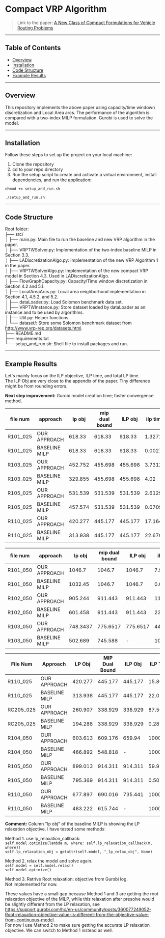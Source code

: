 # Compact VRP Algorithm

> Link to the paper: [A New Class of Compact Formulations for Vehicle Routing Problems](https://arxiv.org/pdf/2403.00262)

---

## Table of Contents

- [Overview](#overview)
- [Installation](#installation)
- [Code Structure](#code-structure)
- [Example Results](#example-results)

---

## Overview

This repository implements the above paper using capacity/time windown discretization and Local Area arcs. The performance of the algorithm is compared with a two-index MILP formulation. Gurobi is used to solve the model.

---

## Installation

Follow these steps to set up the project on your local machine:

1. Clone the repository
2. cd to your repo directory
3. Run the setup script to create and activate a virtual environment, install dependencies, and run the application:

`chmod +x setup_and_run.sh`

`./setup_and_run.sh`

---

## Code Structure

Root folder:  
├── src/  
│   ├── main.py: Main file to run the baseline and new VRP algorithm in the paper.  
│   ├── VRPTWSolver.py: Implementation of the two-index baseline MILP in Section 3.3.  
│   ├── LADiscretizationAlgo.py: Implementation of the new VRP Algorithm 1 in the paper.  
│   ├── VRPTWSolverAlgo.py: Implementation of the new compact VRP model in Section 4.3. Used in LADiscretizationAlgo.  
│   ├── FlowGraphCapacity.py: Capacity/Time window discretization in Section 4.2 and 5.1.   
│   ├── LocalAreaArcs.py: Local area neighborhood implementation in Section 4.1, 4.5.2, and 5.2.   
│   ├── dataLoader.py: Load Solomon benchmark data set.  
│   ├── VRPTWInstance.py: Store dataset loaded by dataLoader as an instance and to be used by algorithms.  
│   ├── Util.py: Helper functions.  
│   └── dataset/: Store some Solomon benchmark dataset from http://www.vrp-rep.org/datasets.html.  
├── README.md  
├── requirements.txt  
└── setup_and_run.sh: Shell file to install packages and run.  

---

## Example Results

Let's mainly focus on the ILP objective, ILP time, and total LP time.  
The ILP Obj are very close to the appendix of the paper. Tiny difference might be from rounding errors.

**Next step improvement:** Gurobi model creation time; faster convergence method.

| file num   | approach      |   lp obj |   mip dual bound |   ILP obj |   ilp time |   total lp time |   total run time |
|------------|---------------|----------|------------------|-----------|------------|-----------------|------------------|
| R101_025   | OUR APPROACH  |   618.33 |           618.33 |    618.33 |     1.3271 |          0.5232 |           8.5267 |
| R101_025   | BASELINE MILP |   618.33 |           618.33 |    618.33 |     0.0027 |          0      |           0.0151 |
| R103_025   | OUR APPROACH  |  452.752 |          455.698 |   455.698 |     3.7312 |         16.6692 |          47.334  |
| R103_025   | BASELINE MILP |  329.855 |          455.698 |   455.698 |     4.02   |          0      |           4.0435 |
| R105_025   | OUR APPROACH  |  531.539 |          531.539 |   531.539 |     2.6129 |          2.6502 |          15.1319 |
| R105_025   | BASELINE MILP |  457.574 |          531.539 |   531.539 |     0.0709 |          0      |           0.0856 |
| R110_025   | OUR APPROACH  |  420.277 |          445.177 |   445.177 |    17.1648 |         32.8874 |          68.2745 |
| R110_025   | BASELINE MILP |  313.938 |          445.177 |   445.177 |    22.6708 |          0      |          22.6948 |


| file num   | approach      |   lp obj |   mip dual bound |   ILP obj |   ilp time |   total lp time |   total run time |
|------------|---------------|----------|------------------|-----------|------------|-----------------|------------------|
| R101_050   | OUR APPROACH  |  1046.7  |           1046.7 |    1046.7 |     7.9002 |          5.0251 |          44.0025 |
| R101_050   | BASELINE MILP |  1032.45 |           1046.7 |    1046.7 |     0.016  |          0      |           0.0525 |
| R102_050   | OUR APPROACH  |  905.244 |          911.443 |   911.443 |    11.3866 |         37.0904 |          89.3405 |
| R102_050   | BASELINE MILP |  601.458 |          911.443 |   911.443 |    23.8083 |          0      |          23.87   |
| R103_050   | OUR APPROACH  | 748.3437 | 775.6517         | 775.6517  | 444.0305   | 324.7485        | 897.583          |
| R103_050   | BASELINE MILP | 502.689  | 745.588          | -         | 1000.02    | 0               | 1000.1           |

| File Num   | Approach       | LP Obj   | MIP Dual Bound | ILP Obj   | ILP Time   | Total LP Time | Total Run Time  |
|------------|----------------|----------|----------------|-----------|------------|---------------|-----------------|
| R110_025   | OUR APPROACH   | 420.277  | 445.177        | 445.177   | 15.8692    | 12.344        | 100.203         |
| R110_025   | BASELINE MILP  | 313.938  | 445.177        | 445.177   | 22.0112    | 0             | 22.0381         |
| RC205_025  | OUR APPROACH   | 260.907  | 338.929        | 338.929   | 87.5607    | 44.8769       | 2859.72         |
| RC205_025  | BASELINE MILP  | 194.288  | 338.929        | 338.929   | 0.287437   | 0             | 0.312919        |
| R104_050   | OUR APPROACH   | 603.613  | 609.176        | 659.94    | 1000.08    | 384.136       | 3334.18         |
| R104_050   | BASELINE MILP  | 466.892  | 548.818        | -         | 1000.04    | 0             | 1000.13         |
| R105_050   | OUR APPROACH   | 899.013  | 914.311        | 914.311   | 59.913     | 32.9914       | 555.451         |
| R105_050   | BASELINE MILP  | 795.369  | 914.311        | 914.311   | 0.507538   | 0             | 0.552254        |
| R110_050   | OUR APPROACH   | 677.897  | 690.016        | 735.441   | 1000.14    | 281.94        | 3099.46         |
| R110_050   | BASELINE MILP  | 483.222  | 615.744        | -         | 1000.03    | 0             | 1000.11         |

**Comment:** Column "lp obj" of the baseline MILP is showing the LP relaxation objective. I have tested some methods:

Method 1. use lp_relaxation_callback:  
    `self.model.optimize(lambda m, where: self.lp_relaxation_callback(m, where))`  
    `self.lp_relaxation_obj = getattr(self.model, "_lp_relax_obj", None)`

Method 2. relax the model and solve again.  
    `self.model = self.model.relax()`  
    `self.model.optimize()`

Method 3. Retrive Root relaxation: objective from Gurobi log.  
    Not implemented for now.

These values have a small gap because Method 1 and 3 are getting the root relaxation objective of the MILP, while this relaxation after presolve would be slightly different from the LP relaxation,  see https://support.gurobi.com/hc/en-us/community/posts/360077249052-Root-relaxation-objective-value-is-different-from-the-objective-value-from-continuous-model.  
For now I use Method 2 to make sure getting the accurate LP relaxation objective. We can switch to Method 1 instead as well.

